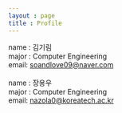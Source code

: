 ```yaml
---
layout : page
title : Profile
---
```


name : 김기림<br/>
major : Computer Engineering<br/>
email: soandlove09@naver.com<br/>
<br/>
name : 장용우<br/>
major : Computer Engineering<br/>
email: nazola0@koreatech.ac.kr<br/>
